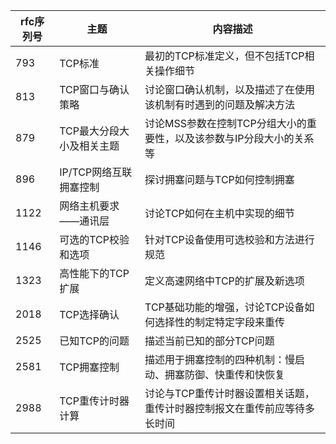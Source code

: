 |rfc序列号|主题|内容描述|
|  ----  | ----  | ----  |
|793|TCP标准|最初的TCP标准定义，但不包括TCP相关操作细节|
|813|TCP窗口与确认策略|讨论窗口确认机制，以及描述了在使用该机制有时遇到的问题及解决方法|
|879|TCP最大分段大小及相关主题|讨论MSS参数在控制TCP分组大小的重要性，以及该参数与IP分段大小的关系等|
|896|IP/TCP网络互联拥塞控制|探讨拥塞问题与TCP如何控制拥塞|
|1122|网络主机要求——通讯层|讨论TCP如何在主机中实现的细节|
|1146|可选的TCP校验和选项|针对TCP设备使用可选校验和方法进行规范|
|1323|高性能下的TCP扩展|定义高速网络中TCP的扩展及新选项|
|2018|TCP选择确认|TCP基础功能的增强，讨论TCP设备如何选择性的制定特定字段来重传|
|2525|已知TCP的问题|描述当前已知的部分TCP问题|
|2581|TCP拥塞控制|描述用于拥塞控制的四种机制：慢启动、拥塞防御、快重传和快恢复|
|2988|TCP重传计时器计算|讨论与TCP重传计时器设置相关话题，重传计时器控制报文在重传前应等待多长时间|
